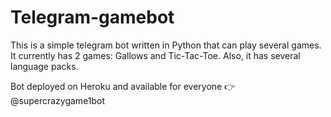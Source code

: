 # Telegram-gamebot
This is a simple telegram bot written in Python that can play several games. It currently has 2 games: Gallows and Tic-Tac-Toe. Also, it has several language packs.

Bot deployed on Heroku and available for everyone 👉 @supercrazygame1bot
 
